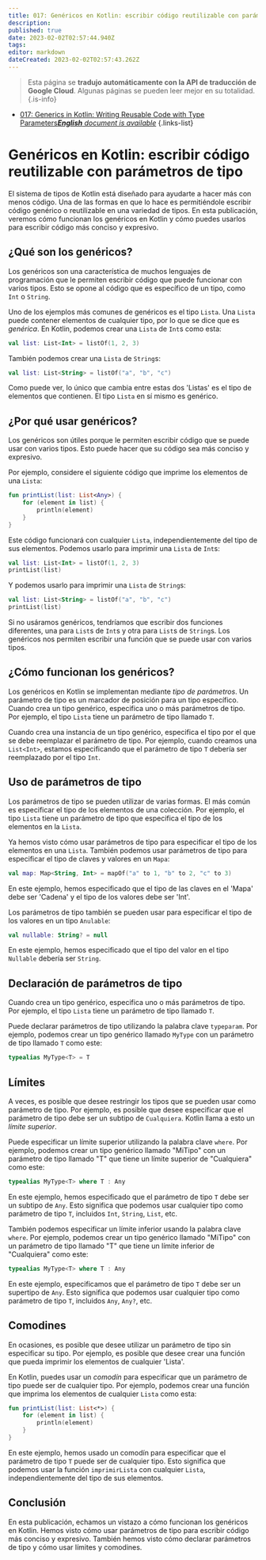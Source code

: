 ```yaml
---
title: 017: Genéricos en Kotlin: escribir código reutilizable con parámetros de tipo
description: 
published: true
date: 2023-02-02T02:57:44.940Z
tags: 
editor: markdown
dateCreated: 2023-02-02T02:57:43.262Z
---
```


> Esta página se **tradujo automáticamente con la API de traducción de Google Cloud**.
Algunas páginas se pueden leer mejor en su totalidad.{.is-info}



- [017: Generics in Kotlin: Writing Reusable Code with Type Parameters***English** document is available*](/en/Knowledge-base/Kotlin/Learning/017-generics-in-kotlin-writing-reusable-code-with-type-parameters)
{.links-list}


# Genéricos en Kotlin: escribir código reutilizable con parámetros de tipo

El sistema de tipos de Kotlin está diseñado para ayudarte a hacer más con menos código. Una de las formas en que lo hace es permitiéndole escribir código genérico o reutilizable en una variedad de tipos. En esta publicación, veremos cómo funcionan los genéricos en Kotlin y cómo puedes usarlos para escribir código más conciso y expresivo.

## ¿Qué son los genéricos?

Los genéricos son una característica de muchos lenguajes de programación que le permiten escribir código que puede funcionar con varios tipos. Esto se opone al código que es específico de un tipo, como `Int` o `String`.

Uno de los ejemplos más comunes de genéricos es el tipo `Lista`. Una `Lista` puede contener elementos de cualquier tipo, por lo que se dice que es _genérica_. En Kotlin, podemos crear una `Lista` de `Int`s como esta:

```kotlin
val list: List<Int> = listOf(1, 2, 3)
```

También podemos crear una `Lista` de `String`s:

```kotlin
val list: List<String> = listOf("a", "b", "c")
```

Como puede ver, lo único que cambia entre estas dos 'Listas' es el tipo de elementos que contienen. El tipo `Lista` en sí mismo es genérico.

## ¿Por qué usar genéricos?

Los genéricos son útiles porque le permiten escribir código que se puede usar con varios tipos. Esto puede hacer que su código sea más conciso y expresivo.

Por ejemplo, considere el siguiente código que imprime los elementos de una `Lista`:

```kotlin
fun printList(list: List<Any>) {
    for (element in list) {
        println(element)
    }
}
```

Este código funcionará con cualquier `Lista`, independientemente del tipo de sus elementos. Podemos usarlo para imprimir una `Lista` de `Int`s:

```kotlin
val list: List<Int> = listOf(1, 2, 3)
printList(list)
```

Y podemos usarlo para imprimir una `Lista` de `String`s:

```kotlin
val list: List<String> = listOf("a", "b", "c")
printList(list)
```

Si no usáramos genéricos, tendríamos que escribir dos funciones diferentes, una para `List`s de `Int`s y otra para `List`s de `String`s. Los genéricos nos permiten escribir una función que se puede usar con varios tipos.

## ¿Cómo funcionan los genéricos?

Los genéricos en Kotlin se implementan mediante _tipo de parámetros_. Un parámetro de tipo es un marcador de posición para un tipo específico. Cuando crea un tipo genérico, especifica uno o más parámetros de tipo. Por ejemplo, el tipo `Lista` tiene un parámetro de tipo llamado `T`.

Cuando crea una instancia de un tipo genérico, especifica el tipo por el que se debe reemplazar el parámetro de tipo. Por ejemplo, cuando creamos una `List<Int>`, estamos especificando que el parámetro de tipo `T` debería ser reemplazado por el tipo `Int`.

## Uso de parámetros de tipo

Los parámetros de tipo se pueden utilizar de varias formas. El más común es especificar el tipo de los elementos de una colección. Por ejemplo, el tipo `Lista` tiene un parámetro de tipo que especifica el tipo de los elementos en la `Lista`.

Ya hemos visto cómo usar parámetros de tipo para especificar el tipo de los elementos en una `Lista`. También podemos usar parámetros de tipo para especificar el tipo de claves y valores en un `Mapa`:

```kotlin
val map: Map<String, Int> = mapOf("a" to 1, "b" to 2, "c" to 3)
```

En este ejemplo, hemos especificado que el tipo de las claves en el 'Mapa' debe ser 'Cadena' y el tipo de los valores debe ser 'Int'.

Los parámetros de tipo también se pueden usar para especificar el tipo de los valores en un tipo `Anulable`:

```kotlin
val nullable: String? = null
```

En este ejemplo, hemos especificado que el tipo del valor en el tipo `Nullable` debería ser `String`.

## Declaración de parámetros de tipo

Cuando crea un tipo genérico, especifica uno o más parámetros de tipo. Por ejemplo, el tipo `Lista` tiene un parámetro de tipo llamado `T`.

Puede declarar parámetros de tipo utilizando la palabra clave `typeparam`. Por ejemplo, podemos crear un tipo genérico llamado `MyType` con un parámetro de tipo llamado `T` como este:

```kotlin
typealias MyType<T> = T
```

## Límites

A veces, es posible que desee restringir los tipos que se pueden usar como parámetro de tipo. Por ejemplo, es posible que desee especificar que el parámetro de tipo debe ser un subtipo de `Cualquiera`. Kotlin llama a esto un _límite superior_.

Puede especificar un límite superior utilizando la palabra clave `where`. Por ejemplo, podemos crear un tipo genérico llamado "MiTipo" con un parámetro de tipo llamado "T" que tiene un límite superior de "Cualquiera" como este:

```kotlin
typealias MyType<T> where T : Any
```

En este ejemplo, hemos especificado que el parámetro de tipo `T` debe ser un subtipo de `Any`. Esto significa que podemos usar cualquier tipo como parámetro de tipo `T`, incluidos `Int`, `String`, `List`, etc.

También podemos especificar un límite inferior usando la palabra clave `where`. Por ejemplo, podemos crear un tipo genérico llamado "MiTipo" con un parámetro de tipo llamado "T" que tiene un límite inferior de "Cualquiera" como este:

```kotlin
typealias MyType<T> where T : Any
```

En este ejemplo, especificamos que el parámetro de tipo `T` debe ser un supertipo de `Any`. Esto significa que podemos usar cualquier tipo como parámetro de tipo `T`, incluidos `Any`, `Any?`, etc.

## Comodines

En ocasiones, es posible que desee utilizar un parámetro de tipo sin especificar su tipo. Por ejemplo, es posible que desee crear una función que pueda imprimir los elementos de cualquier 'Lista'.

En Kotlin, puedes usar un _comodín_ para especificar que un parámetro de tipo puede ser de cualquier tipo. Por ejemplo, podemos crear una función que imprima los elementos de cualquier `Lista` como esta:

```kotlin
fun printList(list: List<*>) {
    for (element in list) {
        println(element)
    }
}
```

En este ejemplo, hemos usado un comodín para especificar que el parámetro de tipo `T` puede ser de cualquier tipo. Esto significa que podemos usar la función `imprimirLista` con cualquier `Lista`, independientemente del tipo de sus elementos.

## Conclusión

En esta publicación, echamos un vistazo a cómo funcionan los genéricos en Kotlin. Hemos visto cómo usar parámetros de tipo para escribir código más conciso y expresivo. También hemos visto cómo declarar parámetros de tipo y cómo usar límites y comodines.
